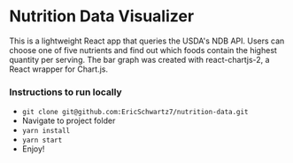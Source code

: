 # Nutrition Data Visualizer

This is a lightweight React app that queries the USDA's NDB API. Users can choose one of five nutrients and find out which foods contain the highest quantity per serving. The bar graph was created with react-chartjs-2, a React wrapper for Chart.js.

### Instructions to run locally

- `git clone git@github.com:EricSchwartz7/nutrition-data.git`
- Navigate to project folder
- `yarn install`
- `yarn start`
- Enjoy!
